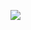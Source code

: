 ![](https://media.githubusercontent.com/media/dyzz/dyzz.github.io/master/images/CombatAbilityFlurry.png)